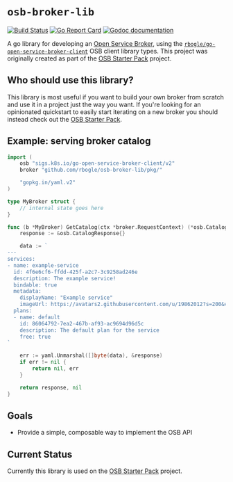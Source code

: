 # `osb-broker-lib`

[![Build Status](https://travis-ci.org/rbogle/osb-broker-lib.svg?branch=master)](https://travis-ci.org/rbogle/osb-broker-lib "Travis")
[![Go Report Card](https://goreportcard.com/badge/github.com/rbogle/osb-broker-lib)](https://goreportcard.com/report/github.com/rbogle/osb-broker-lib)
[![Godoc documentation](https://img.shields.io/badge/godoc-documentation-blue.svg)](https://godoc.org/github.com/rbogle/osb-broker-lib/pkg)

A go library for developing an [Open Service
Broker](https://github.com/openservicebrokerapi/servicebroker), using the
[`rbogle/go-open-service-broker-client`](https://github.com/rbogle/go-open-service-broker-client)
OSB client library types. This project was originally created as part of the
[OSB Starter Pack](https://github.com/rbogle/osb-starter-pack) project.

## Who should use this library?

This library is most useful if you want to build your own broker from scratch
and use it in a project just the way you want. If you're looking for an
opinionated quickstart to easily start iterating on a new broker you should
instead check out the [OSB Starter
Pack](https://github.com/rbogle/osb-starter-pack).

## Example: serving broker catalog

```go
import (
    osb "sigs.k8s.io/go-open-service-broker-client/v2"
    broker "github.com/rbogle/osb-broker-lib/pkg/"

    "gopkg.in/yaml.v2"
)

type MyBroker struct {
    // internal state goes here
}

func (b *MyBroker) GetCatalog(ctx *broker.RequestContext) (*osb.CatalogResponse, error) {
    response := &osb.CatalogResponse{}

    data := `
---
services:
- name: example-service
  id: 4f6e6cf6-ffdd-425f-a2c7-3c9258ad246e
  description: The example service!
  bindable: true
  metadata:
    displayName: "Example service"
    imageUrl: https://avatars2.githubusercontent.com/u/19862012?s=200&v=4
  plans:
  - name: default
    id: 86064792-7ea2-467b-af93-ac9694d96d5c
    description: The default plan for the service
    free: true
`

    err := yaml.Unmarshal([]byte(data), &response)
    if err != nil {
        return nil, err
    }

    return response, nil
}
```

## Goals

- Provide a simple, composable way to implement the OSB API

## Current Status

Currently this library is used on the [OSB Starter
Pack](https://github.com/rbogle/osb-starter-pack) project.
